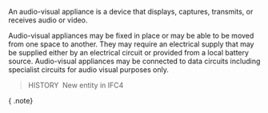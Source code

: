 An audio-visual appliance is a device that displays, captures, transmits, or receives audio or video.

Audio-visual appliances may be fixed in place or may be able to be moved from one space to another. They may require an electrical supply that may be supplied either by an electrical circuit or provided from a local battery source. Audio-visual appliances may be connected to data circuits including specialist circuits for audio visual purposes only.

> HISTORY&nbsp; New entity in IFC4

{ .note}
>
